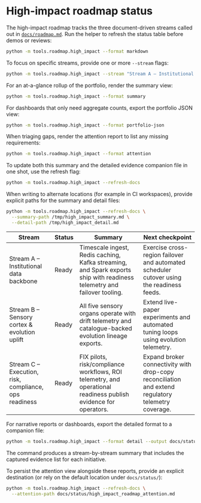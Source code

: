 # High-impact roadmap status

The high-impact roadmap tracks the three document-driven streams called out in
[`docs/roadmap.md`](../roadmap.md). Run the helper to refresh the status table
before demos or reviews:

```bash
python -m tools.roadmap.high_impact --format markdown
```

To focus on specific streams, provide one or more ``--stream`` flags:

```bash
python -m tools.roadmap.high_impact --stream "Stream A – Institutional data backbone" --format detail
```

For an at-a-glance rollup of the portfolio, render the summary view:

```bash
python -m tools.roadmap.high_impact --format summary
```

For dashboards that only need aggregate counts, export the portfolio JSON view:

```bash
python -m tools.roadmap.high_impact --format portfolio-json
```

When triaging gaps, render the attention report to list any missing
requirements:

```bash
python -m tools.roadmap.high_impact --format attention
```

To update both this summary and the detailed evidence companion file in one
shot, use the refresh flag:

```bash
python -m tools.roadmap.high_impact --refresh-docs
```

When writing to alternate locations (for example in CI workspaces), provide
explicit paths for the summary and detail files:

```bash
python -m tools.roadmap.high_impact --refresh-docs \
  --summary-path /tmp/high_impact_summary.md \
  --detail-path /tmp/high_impact_detail.md
```

<!-- HIGH_IMPACT_SUMMARY:START -->
| Stream | Status | Summary | Next checkpoint |
| --- | --- | --- | --- |
| Stream A – Institutional data backbone | Ready | Timescale ingest, Redis caching, Kafka streaming, and Spark exports ship with readiness telemetry and failover tooling. | Exercise cross-region failover and automated scheduler cutover using the readiness feeds. |
| Stream B – Sensory cortex & evolution uplift | Ready | All five sensory organs operate with drift telemetry and catalogue-backed evolution lineage exports. | Extend live-paper experiments and automated tuning loops using evolution telemetry. |
| Stream C – Execution, risk, compliance, ops readiness | Ready | FIX pilots, risk/compliance workflows, ROI telemetry, and operational readiness publish evidence for operators. | Expand broker connectivity with drop-copy reconciliation and extend regulatory telemetry coverage. |
<!-- HIGH_IMPACT_SUMMARY:END -->

For narrative reports or dashboards, export the detailed format to a companion
file:

```bash
python -m tools.roadmap.high_impact --format detail --output docs/status/high_impact_roadmap_detail.md
```

The command produces a stream-by-stream summary that includes the captured
evidence list for each initiative.

To persist the attention view alongside these reports, provide an explicit
destination (or rely on the default location under `docs/status/`):

```bash
python -m tools.roadmap.high_impact --refresh-docs \
  --attention-path docs/status/high_impact_roadmap_attention.md
```
